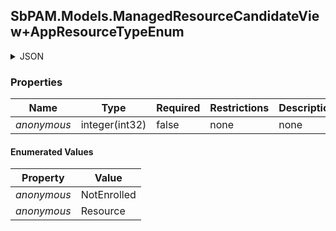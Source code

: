 
<h2 id="tocS_SbPAM.Models.ManagedResourceCandidateView+AppResourceTypeEnum">SbPAM.Models.ManagedResourceCandidateView+AppResourceTypeEnum</h2>

<a id="schemasbpam.models.managedresourcecandidateview+appresourcetypeenum"></a>
<a id="schema_SbPAM.Models.ManagedResourceCandidateView+AppResourceTypeEnum"></a>
<a id="tocSsbpam.models.managedresourcecandidateview+appresourcetypeenum"></a>
<a id="tocssbpam.models.managedresourcecandidateview+appresourcetypeenum"></a>

<details><summary>JSON</summary>


```json
"NotEnrolled"

```


</details>

### Properties

|Name|Type|Required|Restrictions|Description|
|---|---|---|---|---|
|*anonymous*|integer(int32)|false|none|none|

#### Enumerated Values

|Property|Value|
|---|---|
|*anonymous*|NotEnrolled|
|*anonymous*|Resource|


